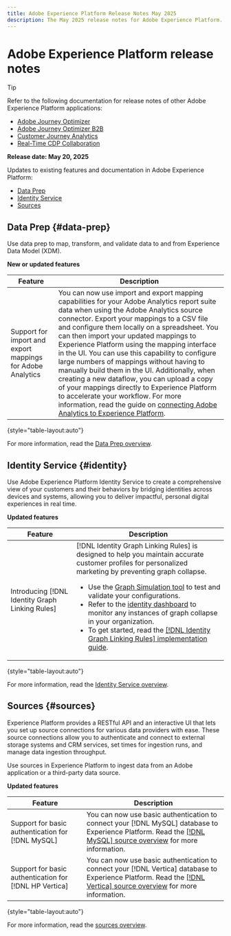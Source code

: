 ```yaml
---
title: Adobe Experience Platform Release Notes May 2025
description: The May 2025 release notes for Adobe Experience Platform.
---
```

# Adobe Experience Platform release notes

>[!TIP]
>
>Refer to the following documentation for release notes of other Adobe Experience Platform applications:
>
>- [Adobe Journey Optimizer](https://experienceleague.adobe.com/en/docs/journey-optimizer/using/whats-new/release-notes)
>- [Adobe Journey Optimizer B2B](https://experienceleague.adobe.com/en/docs/journey-optimizer-b2b/user/release-notes)
>- [Customer Journey Analytics](https://experienceleague.adobe.com/en/docs/analytics-platform/using/releases/latest)
>- [Real-Time CDP Collaboration](https://experienceleague.adobe.com/en/docs/real-time-cdp-collaboration/using/latest)

**Release date: May 20, 2025**

Updates to existing features and documentation in Adobe Experience Platform:

- [Data Prep](#data-prep)
- [Identity Service](#identity)
- [Sources](#sources)

## Data Prep {#data-prep}

Use data prep to map, transform, and validate data to and from Experience Data Model (XDM).

**New or updated features**

| Feature | Description |
| --- | --- |
| Support for import and export mappings for Adobe Analytics | You can now use import and export mapping capabilities for your Adobe Analytics report suite data when using the Adobe Analytics source connector. Export your mappings to a CSV file and configure them locally on a spreadsheet. You can then import your updated mappings to Experience Platform using the mapping interface in the UI. You can use this capability to configure large numbers of mappings without having to manually build them in the UI. Additionally, when creating a new dataflow, you can upload a copy of your mappings directly to Experience Platform to accelerate your workflow. For more information, read the guide on [connecting Adobe Analytics to Experience Platform](../../sources/tutorials/ui/create/adobe-applications/analytics.md). |

{style="table-layout:auto"}

For more information, read the [Data Prep overview](../../data-prep/home.md).

## Identity Service {#identity}

Use Adobe Experience Platform Identity Service to create a comprehensive view of your customers and their behaviors by bridging identities across devices and systems, allowing you to deliver impactful, personal digital experiences in real time.

**Updated features**

| Feature | Description |
| --- | --- |
| Introducing [!DNL Identity Graph Linking Rules] | [!DNL Identity Graph Linking Rules] is designed to help you maintain accurate customer profiles for personalized marketing by preventing graph collapse.<ul><li>Use the [Graph Simulation tool](../../identity-service/identity-graph-linking-rules/graph-simulation.md) to test and validate your configurations.</li><li>Refer to the [identity dashboard](../../identity-service/identity-graph-linking-rules/implementation-guide.md#validate-your-graphs) to monitor any instances of graph collapse in your organization.</li><li>To get started, read the [[!DNL Identity Graph Linking Rules] implementation guide](../../identity-service/identity-graph-linking-rules/implementation-guide.md). |

{style="table-layout:auto"}

For more information, read the [Identity Service overview](../../identity-service/home.md).

## Sources {#sources}

Experience Platform provides a RESTful API and an interactive UI that lets you set up source connections for various data providers with ease. These source connections allow you to authenticate and connect to external storage systems and CRM services, set times for ingestion runs, and manage data ingestion throughput.

Use sources in Experience Platform to ingest data from an Adobe application or a third-party data source.

**Updated features**

| Feature | Description |
| --- | --- |
| Support for basic authentication for [!DNL MySQL] | You can now use basic authentication to connect your [!DNL MySQL] database to Experience Platform. Read the [[!DNL MySQL] source overview](../../sources/connectors/databases/mysql.md) for more information. |
| Support for basic authentication for [!DNL HP Vertica] | You can now use basic authentication to connect your [!DNL Vertica] database to Experience Platform. Read the [[!DNL Vertica] source overview](../../sources/connectors/databases/hp-vertica.md) for more information. |


{style="table-layout:auto"}

For more information, read the [sources overview](../../sources/home.md).